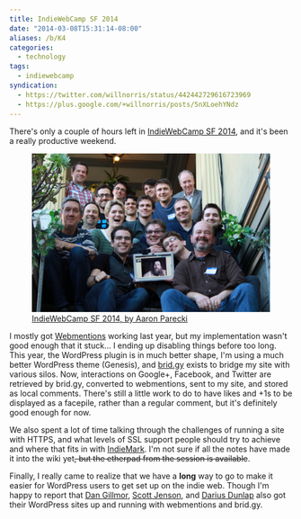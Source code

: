 ```yaml
---
title: IndieWebCamp SF 2014
date: "2014-03-08T15:31:14-08:00"
aliases: /b/K4
categories:
  - technology
tags:
  - indiewebcamp
syndication:
  - https://twitter.com/willnorris/status/442442729616723969
  - https://plus.google.com/+willnorris/posts/5nXLoehYNdz
---
```


There's only a couple of hours left in [IndieWebCamp SF 2014](https://indieweb.org/2014/SF), and it's been a really
productive weekend.

<aside class="outset"><figure>
  <img src="indiewebcamp-sf-2014.jpg" alt="Indie Web Camp 2014 Attendees" />
  <figcaption><a href="https://secure.flickr.com/photos/aaronpk/13012345474/">IndieWebCamp SF 2014, by Aaron Parecki</a></figcaption>
</figure></aside>

I mostly got [Webmentions](http://webmention.org/) working last year, but my implementation wasn't good enough that it
stuck... I ending up disabling things before too long. This year, the WordPress plugin is in much better shape, I'm
using a much better WordPress theme (Genesis), and [brid.gy](http://brid.gy) exists to bridge my site with various
silos. Now, interactions on Google+, Facebook, and Twitter are retrieved by brid.gy, converted to webmentions, sent to
my site, and stored as local comments. There's still a little work to do to have likes and +1s to be displayed as a
facepile, rather than a regular comment, but it's definitely good enough for now.

We also spent a lot of time talking through the challenges of running a site with HTTPS, and what levels of SSL support
people should try to achieve and where that fits in with [IndieMark](https://indieweb.org/IndieMark). I'm not sure
if all the notes have made it into the wiki yet<strike>, but the etherpad from the session is available</strike>.

Finally, I really came to realize that we have a **long** way to go to make it easier for WordPress users to get set up
on the indie web. Though I'm happy to report that [Dan Gillmor][], [Scott Jenson][], and [Darius Dunlap][] also got
their WordPress sites up and running with webmentions and brid.gy.

[Dan Gillmor]: http://dangillmor.com/2014/03/08/learning-about-and-deploying-indieweb-tools/
[Scott Jenson]: http://jenson.org/
[Darius Dunlap]: http://dunlaps.net/darius/2014/03/08/indieweb-camp/
